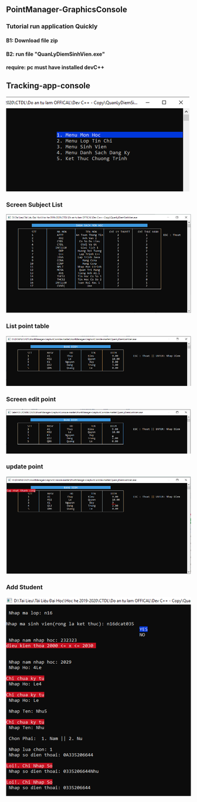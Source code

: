 ## PointManager-GraphicsConsole
### Tutorial run application Quickly
#### B1: Download file zip
#### B2: run file "QuanLyDiemSinhVien.exe"
#### require: pc must have installed devC++
## Tracking-app-console
![](Mockup/Menu.PNG)
### Screen Subject List
![](Mockup/DanhSach_MonHoc.PNG)
### List point table
![](Mockup/DanhSachBangDiem.PNG)
### Screen edit point
![](Mockup/Edit_Diem.PNG)
### update point 
![](Mockup/update_success.PNG)
### Add Student
![](Mockup/Add_SinhVien.PNG)
